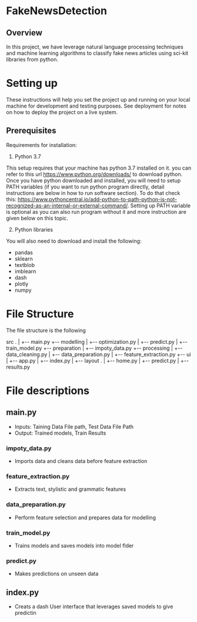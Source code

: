 # FakeNewsDetection

## Overview
In this project, we have leverage natural language processing techniques and machine learning algorithms to classify fake news articles using sci-kit libraries from python.

# Setting up
These instructions will help you set the project up and running on your local machine for development and testing purposes. See deployment for notes on how to deploy the project on a live system.

## Prerequisites

Requirements for installation:

1. Python 3.7

This setup requires that your machine has python 3.7 installed on it. you can refer to this url https://www.python.org/downloads/ to download python. Once you have python downloaded and installed, you will need to setup PATH variables (if you want to run python program directly, detail instructions are below in how to run software section). To do that check this: https://www.pythoncentral.io/add-python-to-path-python-is-not-recognized-as-an-internal-or-external-command/. Setting up PATH variable is optional as you can also run program without it and more instruction are given below on this topic.
    
2. Python libraries 

You will also need to download and install the following:
  - pandas
  - sklearn
  - textblob
  - imblearn
  - dash
  - plotly
  - numpy

# File Structure

The file structure is the following

src .
    |
    +-- main.py
    +-- modelling
    |   +-- optimization.py
    |   +-- predict.py
    |   +-- train_model.py
    +-- preparation
    |   +-- impoty_data.py
    +-- processing
    |   +-- data_cleaning.py
    |   +-- data_preparation.py
    |   +-- feature_extraction.py
    +-- ui
    |   +-- app.py
    |   +-- index.py
    |   +-- layout  .
                    |   +-- home.py 
                    |   +-- predict.py
                    |   +-- results.py

# File descriptions

## main.py
- Inputs: Taining Data File path, Test Data File Path
- Output: Trained models, Train Results

### impoty_data.py
- Imports data and cleans data before feature extraction

### feature_extraction.py
- Extracts text, stylistic and grammatic features

### data_preparation.py
- Perform feature selection and prepares data for modelling

### train_model.py
- Trains models and saves models into model flder

### predict.py
- Makes predictions on unseen data 

## index.py
- Creats a dash User interface that leverages saved models to give predictin
